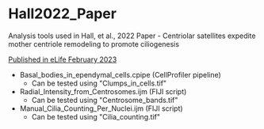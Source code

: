 # Hall2022_Paper
Analysis tools used in Hall, et al., 2022 Paper - Centriolar satellites expedite mother centriole remodeling to promote ciliogenesis

[Published in eLife February 2023](https://elifesciences.org/articles/79299)

  * Basal_bodies_in_ependymal_cells.cpipe (CellProfiler pipeline)
     * Can be tested using "Clumps_in_cells.tif"
  * Radial_Intensity_from_Centrosomes.ijm (FIJI script)
     * Can be tested using "Centrosome_bands.tif"
  * Manual_Cilia_Counting_Per_Nuclei.ijm (FIJI script)
     * Can be tested using "Cilia_counting.tif"

